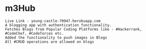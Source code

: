 # m3Hub
    Live Link - young-castle-70947.herokuapp.com 
    A blogging app with authentication functionality.
    Fetches Blogs from Popular Coding Platforms like - #Hackerrank, #CodeChef, #Codeforces etc.
    Added the functionality to push images in Blogs
    All #CRUD operations are allowed on blogs 
